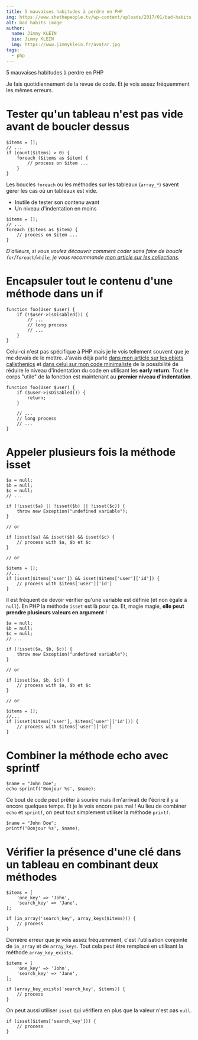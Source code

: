 ```yaml
---
title: 5 mauvaises habitudes à perdre en PHP
img: https://www.shethepeople.tv/wp-content/uploads/2017/01/bad-habits.png
alt: bad habits image
author: 
  name: Jimmy KLEIN
  bio: Jimmy KLEIN
  img: https://www.jimmyklein.fr/avatar.jpg
tags: 
  - php
---
```


5 mauvaises habitudes à perdre en PHP

Je fais quotidiennement de la revue de code. Et je vois assez fréquemment les mêmes erreurs.

Tester qu'un tableau n'est pas vide avant de boucler dessus
===========================================================

```
$items = [];
// ...
if (count($items) > 0) {
    foreach ($items as $item) {
        // process on $item ...
    }
}
```

Les boucles `foreach` ou les méthodes sur les tableaux (`array_*`) savent gérer les cas où un tableaux est vide.

-   Inutile de tester son contenu avant
-   Un niveau d'indentation en moins

```
$items = [];
// ...
foreach ($items as $item) {
    // process on $item ...
}
```

*D'ailleurs, si vous voulez découvrir comment coder sans faire de boucle `for`/`foreach`/`while`, je vous recommande [mon article sur les collections](https://www.jimmyklein.fr/refactoring-to-collections/).*

Encapsuler tout le contenu d'une méthode dans un if
===================================================

```
function foo(User $user) {
    if (!$user->isDisabled()) {
        // ...
        // long process
        // ...
    }
}
```

Celui-ci n'est pas spécifique à PHP mais je le vois tellement souvent que je me devais de le mettre. J'avais déjà parlé [dans mon article sur les objets calisthenics](https://www.jimmyklein.fr/les-objets-calisthenics/) et [dans celui sur mon code minimaliste](https://www.jimmyklein.fr/mon-code-minimaliste/) de la possibilité de réduire le niveau d'indentation du code en utilisant les **early return**. Tout le corps "utile" de la fonction est maintenant au **premier niveau d'indentation**.

```
function foo(User $user) {
    if ($user->isDisabled()) {
        return;
    }

    // ...
    // long process
    // ...
}
```

Appeler plusieurs fois la méthode isset
=======================================

```
$a = null;
$b = null;
$c = null;
// ...

if (!isset($a) || !isset($b) || !isset($c)) {
    throw new Exception("undefined variable");
}

// or

if (isset($a) && isset($b) && isset($c) {
    // process with $a, $b et $c
}

// or

$items = [];
//...
if (isset($items['user']) && isset($items['user']['id']) {
    // process with $items['user']['id']
}
```

Il est fréquent de devoir vérifier qu'une variable est définie (et non égale à `null`). En PHP la méthode `isset` est là pour ça. Et, magie magie, **elle peut prendre plusieurs valeurs en argument** !

```
$a = null;
$b = null;
$c = null;
// ...

if (!isset($a, $b, $c)) {
    throw new Exception("undefined variable");
}

// or

if (isset($a, $b, $c)) {
    // process with $a, $b et $c
}

// or

$items = [];
//...
if (isset($items['user'], $items['user']['id'])) {
    // process with $items['user']['id']
}
```

Combiner la méthode echo avec sprintf
=====================================

```
$name = "John Doe";
echo sprintf('Bonjour %s', $name);
```

Ce bout de code peut prêter à sourire mais il m'arrivait de l'écrire il y a encore quelques temps. Et je le vois encore pas mal ! Au lieu de combiner `echo` et `sprintf`, on peut tout simplement utiliser la méthode `printf`.

```
$name = "John Doe";
printf('Bonjour %s', $name);
```

Vérifier la présence d'une clé dans un tableau en combinant deux méthodes
=========================================================================

```
$items = [
    'one_key' => 'John',
    'search_key' => 'Jane',
];

if (in_array('search_key', array_keys($items))) {
    // process
}
```

Dernière erreur que je vois assez fréquemment, c'est l'utilisation conjointe de `in_array` et de `array_keys`. Tout cela peut être remplacé en utilisant la méthode `array_key_exists`.

```
$items = [
    'one_key' => 'John',
    'search_key' => 'Jane',
];

if (array_key_exists('search_key', $items)) {
    // process
}
```

On peut aussi utiliser `isset` qui vérifiera en plus que la valeur n'est pas `null`.

```
if (isset($items['search_key'])) {
    // process
}
```